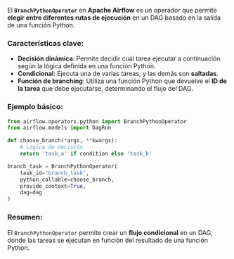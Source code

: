 El **`BranchPythonOperator`** en **Apache Airflow** es un operador que permite **elegir entre diferentes rutas de ejecución** en un DAG basado en la salida de una función Python. 

### Características clave:
- **Decisión dinámica**: Permite decidir cuál tarea ejecutar a continuación según la lógica definida en una función Python.
- **Condicional**: Ejecuta una de varias tareas, y las demás son **saltadas**.
- **Función de branching**: Utiliza una función Python que devuelve el **ID de la tarea** que debe ejecutarse, determinando el flujo del DAG.

### Ejemplo básico:

```python
from airflow.operators.python import BranchPythonOperator
from airflow.models import DagRun

def choose_branch(*args, **kwargs):
    # Lógica de decisión
    return 'task_a' if condition else 'task_b'

branch_task = BranchPythonOperator(
    task_id='branch_task',
    python_callable=choose_branch,
    provide_context=True,
    dag=dag
)
```

### Resumen:
El `BranchPythonOperator` permite crear un **flujo condicional** en un DAG, donde las tareas se ejecutan en función del resultado de una función Python.